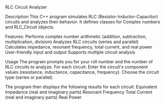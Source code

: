 RLC Circuit Analyzer

Description
This C++ program simulates RLC (Resistor-Inductor-Capacitor) circuits and analyzes their behavior. It defines classes for Complex numbers and RLC_Circuit objects.

Features:
Performs complex number arithmetic (addition, subtraction, multiplication, division)
Analyzes RLC circuits (series and parallel)
Calculates impedance, resonant frequency, total current, and real power
User-friendly input and output
Supports multiple circuit analysis

Usage
The program prompts you for your roll number and the number of RLC circuits to analyze. For each circuit:
Enter the circuit's component values (resistance, inductance, capacitance, frequency).
Choose the circuit type (series or parallel).

The program then displays the following results for each circuit:
Equivalent Impedance (real and imaginary parts)
Resonant Frequency
Total Current (real and imaginary parts)
Real Power


